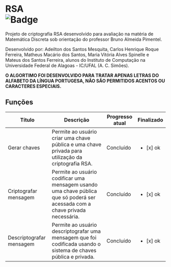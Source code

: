 # RSA <div align="left">![Badge](https://img.shields.io/static/v1?label=STATUS&message=CONCLUIDO&color=GREEN&style=for-the-badge)

Projeto de criptografia RSA desenvolvido para avaliação na matéria de Matemática Discreta sob orientação do professor Bruno Almeida Pimentel.

Desenvolvido por: Adeilton dos Santos Mesquita, Carlos Henrique Roque Ferreira, Matheus Macário dos Santos, Maria Vitória Alves Spinelle e Mateus dos Santos Ferreira, alunos do Instituto de Computação na Universidade Federal de Alagoas - IC/UFAL (A. C. Simões).

**O ALGORTIMO FOI DESENVOLVIDO PARA TRATAR APENAS LETRAS DO ALFABETO DA LÍNGUA PORTUGESA, NÃO SÃO PERMITIDOS ACENTOS OU CARACTERES ESPECIAIS.**

## Funções 
|  Título        | Descrição | Progresso atual | Finalizado | 
|----------------|---------------|----------------|-----------|
| Gerar chaves | Permite ao usuário criar uma chave pública e uma chave privada para utilização da criptografia RSA. | Concluído | <ul><li>[x] ok</li></ul>
| Criptografar mensagem | Permite ao usuário codificar uma mensagem usando uma chave pública que só poderá ser acessada com a chave privada necessária. | Concluído | <ul><li>[x] ok</li></ul>
| Descriptografar mensagem | Permite ao usuário descriptografar uma mensagem que foi codificada usando o sistema de chaves pública e privada. | Concluído | <ul><li>[x] ok</li></ul>
